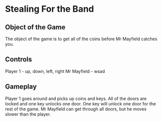 # Stealing For the Band

## Object of the Game
The object of the game is to get all of the coins before Mr Mayfield catches you.

## Controls
Player 1 - up, down, left, right
Mr Mayfield - wsad

## Gameplay
Player 1 goes around and picks up coins and keys. All of the doors are locked and one key unlocks one door. One key will unlock one door for the rest of the game. Mr Mayfield can get through all doors, but he moves slower than the player.
